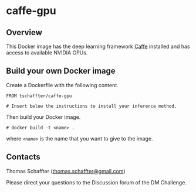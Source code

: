 # caffe-gpu
## Overview
This Docker image has the deep learning framework [Caffe](http://caffe.berkeleyvision.org/) installed and has access to available NVIDIA GPUs.

## Build your own Docker image
Create a Dockerfile with the following content.

```
FROM tschaffter/caffe-gpu

# Insert below the instructions to install your inference method.
```

Then build your Docker image.

```
# docker build -t <name> .
```
where `<name>` is the name that you want to give to the image.

## Contacts
Thomas Schaffter (thomas.schaffter@gmail.com)

Please direct your questions to the Discussion forum of the DM Challenge.
